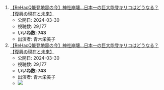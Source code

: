 1.  [【ReHacQ能登地震の今】神社崩壊…日本一の巨大能登キリコはどうなる？【復興の現在と未来】](/rehacq_fan/ids/https://www.youtube.com/watch?v=pppgfJuZ0Y8 "wikilink")
    -   公開日: 2024-03-30
    -   視聴数: 29,177
    -   **いいね数: 743**
    -   出演者: 青木栄美子
1.  [【ReHacQ能登地震の今】神社崩壊…日本一の巨大能登キリコはどうなる？【復興の現在と未来】](https://www.youtube.com/watch?v=pppgfJuZ0Y8)
    -   公開日: 2024-03-30
    -   視聴数: 29,177
    -   **いいね数: 743**
    -   出演者: 青木栄美子
    - [![](https://img.youtube.com/vi/pppgfJuZ0Y8/hqdefault.jpg)](https://www.youtube.com/watch?v=pppgfJuZ0Y8)
